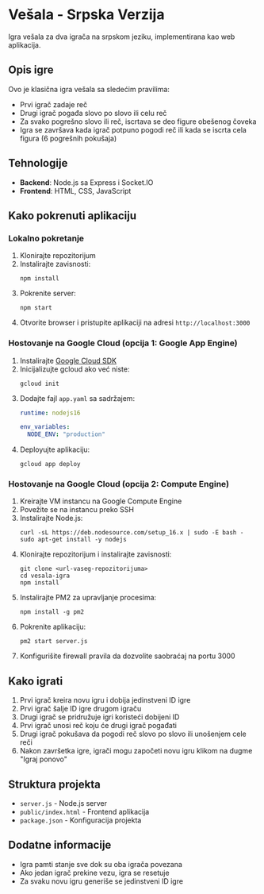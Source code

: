 # Vešala - Srpska Verzija

Igra vešala za dva igrača na srpskom jeziku, implementirana kao web aplikacija.

## Opis igre

Ovo je klasična igra vešala sa sledećim pravilima:
- Prvi igrač zadaje reč
- Drugi igrač pogađa slovo po slovo ili celu reč
- Za svako pogrešno slovo ili reč, iscrtava se deo figure obešenog čoveka
- Igra se završava kada igrač potpuno pogodi reč ili kada se iscrta cela figura (6 pogrešnih pokušaja)

## Tehnologije

- **Backend**: Node.js sa Express i Socket.IO
- **Frontend**: HTML, CSS, JavaScript

## Kako pokrenuti aplikaciju

### Lokalno pokretanje

1. Klonirajte repozitorijum
2. Instalirajte zavisnosti:
   ```
   npm install
   ```
3. Pokrenite server:
   ```
   npm start
   ```
4. Otvorite browser i pristupite aplikaciji na adresi `http://localhost:3000`

### Hostovanje na Google Cloud (opcija 1: Google App Engine)

1. Instalirajte [Google Cloud SDK](https://cloud.google.com/sdk/docs/install)
2. Inicijalizujte gcloud ako već niste:
   ```
   gcloud init
   ```
3. Dodajte fajl `app.yaml` sa sadržajem:
   ```yaml
   runtime: nodejs16
   
   env_variables:
     NODE_ENV: "production"
   ```
4. Deployujte aplikaciju:
   ```
   gcloud app deploy
   ```

### Hostovanje na Google Cloud (opcija 2: Compute Engine)

1. Kreirajte VM instancu na Google Compute Engine
2. Povežite se na instancu preko SSH
3. Instalirajte Node.js:
   ```
   curl -sL https://deb.nodesource.com/setup_16.x | sudo -E bash -
   sudo apt-get install -y nodejs
   ```
4. Klonirajte repozitorijum i instalirajte zavisnosti:
   ```
   git clone <url-vaseg-repozitorijuma>
   cd vesala-igra
   npm install
   ```
5. Instalirajte PM2 za upravljanje procesima:
   ```
   npm install -g pm2
   ```
6. Pokrenite aplikaciju:
   ```
   pm2 start server.js
   ```
7. Konfigurišite firewall pravila da dozvolite saobraćaj na portu 3000

## Kako igrati

1. Prvi igrač kreira novu igru i dobija jedinstveni ID igre
2. Prvi igrač šalje ID igre drugom igraču
3. Drugi igrač se pridružuje igri koristeći dobijeni ID
4. Prvi igrač unosi reč koju će drugi igrač pogađati
5. Drugi igrač pokušava da pogodi reč slovo po slovo ili unošenjem cele reči
6. Nakon završetka igre, igrači mogu započeti novu igru klikom na dugme "Igraj ponovo"

## Struktura projekta

- `server.js` - Node.js server
- `public/index.html` - Frontend aplikacija
- `package.json` - Konfiguracija projekta

## Dodatne informacije

- Igra pamti stanje sve dok su oba igrača povezana
- Ako jedan igrač prekine vezu, igra se resetuje
- Za svaku novu igru generiše se jedinstveni ID igre
